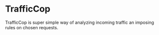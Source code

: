 # TrafficCop

TrafficCop is super simple way of analyzing incoming traffic an imposing rules on chosen requests.
